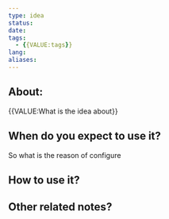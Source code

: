 ```yaml
---
type: idea
status: 
date: 
tags:
  - {{VALUE:tags}}
lang: 
aliases:
---
```



## About:
{{VALUE:What is the idea about}}

## When do you expect to use it?

So what is the reason of configure 

## How to use it?



## Other related notes?

